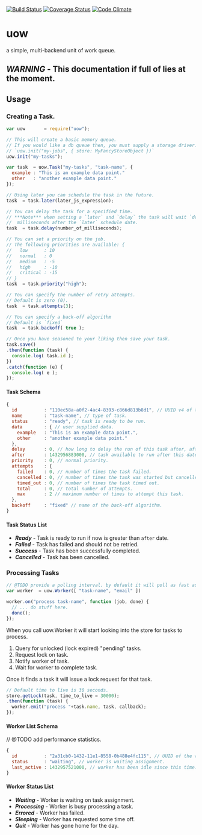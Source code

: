 [![Build Status](https://travis-ci.org/scull7/uow.svg)](https://travis-ci.org/scull7/uow)
[![Coverage Status](https://coveralls.io/repos/scull7/uow/badge.svg)](https://coveralls.io/r/scull7/uow)
[![Code Climate](https://codeclimate.com/github/scull7/uow/badges/gpa.svg)](https://codeclimate.com/github/scull7/uow)

# uow
a simple, multi-backend unit of work queue.

## ***WARNING*** - This documentation if full of lies at the moment.

## Usage

### Creating a Task.
```javascript
var uow       = require("uow");

// This will create a basic memory queue.
// If you would like a db queue then, you must supply a storage driver.
// `uow.init("my-jobs", { store: MyFancyStoreObject })`
uow.init("my-tasks");

var task  = uow.Task("my-tasks", "task-name", {
  example : "This is an example data point."
  other   : "another example data point."
});

// Using later you can schedule the task in the future.
task  = task.later(later_js_expression);

// You can delay the task for a specified time.
// ***Note*** when setting a `later` and `delay` the task will wait `delay`
//  milliseconds after the `later` schedule date.
task  = task.delay(number_of_milliseconds);

// You can set a priority on the job.
// The following priorities are available: {
//   low      : 10
//   normal   : 0
//   medium   : -5
//   high     : -10
//   critical : -15
// }
task  = task.priority("high");

// You can specify the number of retry attempts.
// Default is zero (0).
task  = task.attempts(3);

// You can specify a back-off algorithm
// Default is `fixed`
task  = task.backoff( true );

// Once you have seasoned to your liking then save your task.
task.save()
.then(function (task) {
  console.log( task.id );
})
.catch(function (e) {
  console.log( e );
});

```

#### Task Schema
```javascript
{
  id          : "110ec58a-a0f2-4ac4-8393-c866d813b8d1", // UUID v4 of this task.
  name        : "task-name", // type of task.
  status      : "ready", // task is ready to be run.
  data        : { // user supplied data.
    example   : "This is an example data point.",
    other     : "another example data point."
  },
  delay       : 0, // how long to delay the run of this task after, after date.
  after       : 1432956883000, // task available to run after this date.
  priority    : 0, // normal priority.
  attempts    : {
    failed    : 0, // number of times the task failed.
    cancelled : 0, // number of times the task was started but cancelled.
    timed_out : 0, // number of times the task timed out.
    total     : 0, // total number of attempts.
    max       : 2 // maximum number of times to attempt this task.
  },
  backoff     : "fixed" // name of the back-off algorithm.
}
```

#### Task Status List
* ***Ready***     - Task is ready to run if now is greater than `after` date.
* ***Failed***    - Task has failed and should not be retried.
* ***Success***   - Task has been successfully completed.
* ***Cancelled*** - Task has been cancelled.

### Processing Tasks
```javascript
// @TODO provide a polling interval. by default it will poll as fast as possible.
var worker  = uow.Worker([ "task-name", "email" ])

worker.on("process task-name", function (job, done) {
  // ... do stuff here.
  done();
});
```
When you call uow.Worker it will start looking into the store for
tasks to process.

  1. Query for unlocked (lock expired) "pending" tasks.
  2. Request lock on task.
  3. Notify worker of task.
  4. Wait for worker to complete task.

Once it finds a task it will issue a lock request for that task.
```javascript
// Default time to live is 30 seconds.
store.getLock(task, time_to_live = 30000);
.then(function (task) {
  worker.emit("process "+task.name, task, callback);
});
```

#### Worker List Schema
// @TODO add performance statistics.
```javascript
{
  id          : "2a31cb0-1432-11e1-8558-0b488e4fc115", // UUID of the worker.
  status      : "waiting", // worker is waiting assignment.
  last_active : 1432957521000, // worker has been idle since this time.
}
```

#### Worker Status List
* ***Waiting***     - Worker is waiting on task assignment.
* ***Processing***  - Worker is busy processing a task.
* ***Errored***     - Worker has failed.
* ***Sleeping***    - Worker has requested some time off.
* ***Quit***        - Worker has gone home for the day.
